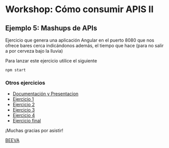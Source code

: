 # Workshop: Cómo consumir APIS II #

## Ejemplo 5: Mashups de APIs

Ejercicio que genera una aplicación Angular en el puerto 8080 que nos ofrece bares cerca indicándonos además, el tiempo que hace (para no salir a por cerveza bajo la lluvia)

Para lanzar este ejercicio utilice el siguiente

    npm start

### Otros ejercicios
* [Documentación y Presentacion](https://github.com/beeva/beeva-taller-api)
* [Ejercicio 1](https://github.com/beeva/beeva-taller-api/tree/ejemplo-1)
* [Ejercicio 2](https://github.com/beeva/beeva-taller-api/tree/ejemplo-2)
* [Ejercicio 3](https://github.com/beeva/beeva-taller-api/tree/ejemplo-3)
* [Ejercicio 4](https://github.com/beeva/beeva-taller-api/tree/ejemplo-4)
* [Ejercicio final](https://github.com/beeva/beeva-taller-api/tree/ejemplo-final)

¡Muchas gracias por asistir!

[BEEVA](www.beeva.com)
